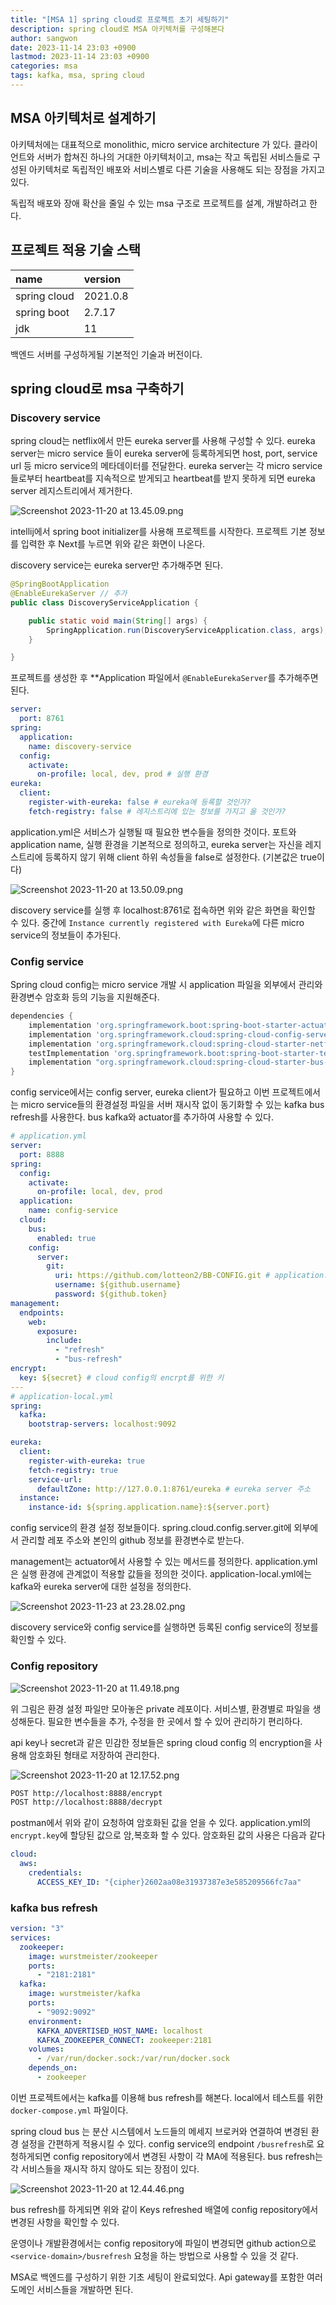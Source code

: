 ```yaml
---
title: "[MSA 1] spring cloud로 프로젝트 초기 세팅하기"
description: spring cloud로 MSA 아키텍처를 구성해본다
author: sangwon
date: 2023-11-14 23:03 +0900
lastmod: 2023-11-14 23:03 +0900
categories: msa
tags: kafka, msa, spring cloud
---
```


## MSA 아키텍처로 설계하기

아키텍처에는 대표적으로 monolithic, micro service architecture 가 있다. 클라이언트와 서버가 합쳐진 하나의 거대한 아키텍처이고, msa는 작고 독립된 서비스들로 구성된 아키텍처로 독립적인 배포와 서비스별로 다른 기술을 사용해도 되는 장점을 가지고 있다.

독립적 배포와 장애 확산을 줄일 수 있는 msa 구조로 프로젝트를 설계, 개발하려고 한다.

## 프로젝트 적용 기술 스택

| name         | version  |
| :----------- | :------- |
| spring cloud | 2021.0.8 |
| spring boot  | 2.7.17   |
| jdk          | 11       |

백엔드 서버를 구성하게될 기본적인 기술과 버전이다.

## spring cloud로 msa 구축하기

### Discovery service

spring cloud는 netflix에서 만든 eureka server를 사용해 구성할 수 있다. eureka server는 micro service 들이 eureka server에 등록하게되면 host, port, service url 등 micro service의 메타데이터를 전달한다. eureka server는 각 micro service들로부터 heartbeat를 지속적으로 받게되고 heartbeat를 받지 못하게 되면 eureka server 레지스트리에서 제거한다.

![Screenshot 2023-11-20 at 13.45.09.png](https://github.com/nowgnas/nowgnas.github.io/assets/55802893/078fbb08-4d80-4a53-a2eb-4291ea3ff905)

intellij에서 spring boot initializer를 사용해 프로젝트를 시작한다. 프로젝트 기본 정보를 입력한 후 Next를 누르면 위와 같은 화면이 나온다.

discovery service는 eureka server만 추가해주면 된다.

```java
@SpringBootApplication
@EnableEurekaServer // 추가
public class DiscoveryServiceApplication {

    public static void main(String[] args) {
        SpringApplication.run(DiscoveryServiceApplication.class, args);
    }

}
```

프로젝트를 생성한 후 \*\*Application 파일에서 `@EnableEurekaServer`를 추가해주면 된다.

```yaml
server:
  port: 8761
spring:
  application:
    name: discovery-service
  config:
    activate:
      on-profile: local, dev, prod # 실행 환경
eureka:
  client:
    register-with-eureka: false # eureka에 등록할 것인가?
    fetch-registry: false # 레지스트리에 있는 정보를 가지고 올 것인가?
```

application.yml은 서비스가 실행될 때 필요한 변수들을 정의한 것이다. 포트와 application name, 실행 환경을 기본적으로 정의하고, eureka server는 자신을 레지스트리에 등록하지 않기 위해 client 하위 속성들을 false로 설정한다. (기본값은 true이다)

![Screenshot 2023-11-20 at 13.50.09.png](https://github.com/nowgnas/nowgnas.github.io/assets/55802893/36bc60ba-ff72-4b62-a136-167a28a81f42)

discovery service를 실행 후 localhost:8761로 접속하면 위와 같은 화면을 확인할 수 있다. 중간에 `Instance currently registered with Eureka`에 다른 micro service의 정보들이 추가된다.

### Config service

Spring cloud config는 micro service 개발 시 application 파일을 외부에서 관리와 환경변수 암호화 등의 기능을 지원해준다.

```groovy
dependencies {
    implementation 'org.springframework.boot:spring-boot-starter-actuator'
    implementation 'org.springframework.cloud:spring-cloud-config-server'
    implementation 'org.springframework.cloud:spring-cloud-starter-netflix-eureka-client'
    testImplementation 'org.springframework.boot:spring-boot-starter-test'
    implementation "org.springframework.cloud:spring-cloud-starter-bus-kafka"
}
```

config service에서는 config server, eureka client가 필요하고 이번 프로젝트에서는 micro service들의 환경설정 파일을 서버 재시작 없이 동기화할 수 있는 kafka bus refresh를 사용한다. bus kafka와 actuator를 추가하여 사용할 수 있다.

```yaml
# application.yml
server:
  port: 8888
spring:
  config:
    activate:
      on-profile: local, dev, prod
  application:
    name: config-service
  cloud:
    bus:
      enabled: true
    config:
      server:
        git:
          uri: https://github.com/lotteon2/BB-CONFIG.git # application.yml 모아둔 레포 주소
          username: ${github.username}
          password: ${github.token}
management:
  endpoints:
    web:
      exposure:
        include:
          - "refresh"
          - "bus-refresh"
encrypt:
  key: ${secret} # cloud config의 encrpt를 위한 키
---
# application-local.yml
spring:
  kafka:
    bootstrap-servers: localhost:9092

eureka:
  client:
    register-with-eureka: true
    fetch-registry: true
    service-url:
      defaultZone: http://127.0.0.1:8761/eureka # eureka server 주소
  instance:
    instance-id: ${spring.application.name}:${server.port}
```

config service의 환경 설정 정보들이다. spring.cloud.config.server.git에 외부에서 관리할 레포 주소와 본인의 github 정보를 환경변수로 받는다.

management는 actuator에서 사용할 수 있는 메서드를 정의한다. application.yml은 실행 환경에 관계없이 적용할 값들을 정의한 것이다. application-local.yml에는 kafka와 eureka server에 대한 설정을 정의한다.

![Screenshot 2023-11-23 at 23.28.02.png](https://github.com/nowgnas/nowgnas.github.io/assets/55802893/53a2194c-db77-4d9e-bbcb-8dfb8d1c74cc)

discovery service와 config service를 실행하면 등록된 config service의 정보를 확인할 수 있다.

### Config repository

![Screenshot 2023-11-20 at 11.49.18.png](https://github.com/nowgnas/nowgnas.github.io/assets/55802893/03e99d81-9b67-4b13-a2f8-841f3ec28aa8)

위 그림은 환경 설정 파일만 모아놓은 private 레포이다. 서비스별, 환경별로 파일을 생성해둔다. 필요한 변수들을 추가, 수정을 한 곳에서 할 수 있어 관리하기 편리하다.

api key나 secret과 같은 민감한 정보들은 spring cloud config 의 encryption을 사용해 암호화된 형태로 저장하여 관리한다.

![Screenshot 2023-11-20 at 12.17.52.png](https://github.com/nowgnas/nowgnas.github.io/assets/55802893/01ab8629-f6b5-4dbe-8449-36c8470e19dc)

```bash
POST http://localhost:8888/encrypt
POST http://localhost:8888/decrypt
```

postman에서 위와 같이 요청하여 암호화된 값을 얻을 수 있다. application.yml의 `encrypt.key`에 할당된 값으로 암,복호화 할 수 있다. 암호화된 값의 사용은 다음과 같다

```yaml
cloud:
  aws:
    credentials:
      ACCESS_KEY_ID: "{cipher}2602aa08e31937387e3e585209566fc7aa"
```

### kafka bus refresh

```yaml
version: "3"
services:
  zookeeper:
    image: wurstmeister/zookeeper
    ports:
      - "2181:2181"
  kafka:
    image: wurstmeister/kafka
    ports:
      - "9092:9092"
    environment:
      KAFKA_ADVERTISED_HOST_NAME: localhost
      KAFKA_ZOOKEEPER_CONNECT: zookeeper:2181
    volumes:
      - /var/run/docker.sock:/var/run/docker.sock
    depends_on:
      - zookeeper
```

이번 프로젝트에서는 kafka를 이용해 bus refresh를 해본다. local에서 테스트를 위한 `docker-compose.yml` 파일이다.

spring cloud bus 는 분산 시스템에서 노드들의 메세지 브로커와 연결하여 변경된 환경 설정을 간편하게 적용시킬 수 있다. config service의 endpoint `/busrefresh`로 요청하게되면 config repository에서 변경된 사항이 각 MA에 적용된다. bus refresh는 각 서비스들을 재시작 하지 않아도 되는 장점이 있다.

![Screenshot 2023-11-20 at 12.44.46.png](https://github.com/nowgnas/nowgnas.github.io/assets/55802893/e180b924-c215-4327-bdf1-9685e5d134bb)

bus refresh를 하게되면 위와 같이 Keys refreshed 배열에 config repository에서 변경된 사항을 확인할 수 있다.

운영이나 개발환경에서는 config repository에 파일이 변경되면 github action으로 `<service-domain>/busrefresh` 요청을 하는 방법으로 사용할 수 있을 것 같다.

MSA로 백엔드를 구성하기 위한 기초 세팅이 완료되었다. Api gateway를 포함한 여러 도메인 서비스들을 개발하면 된다.
